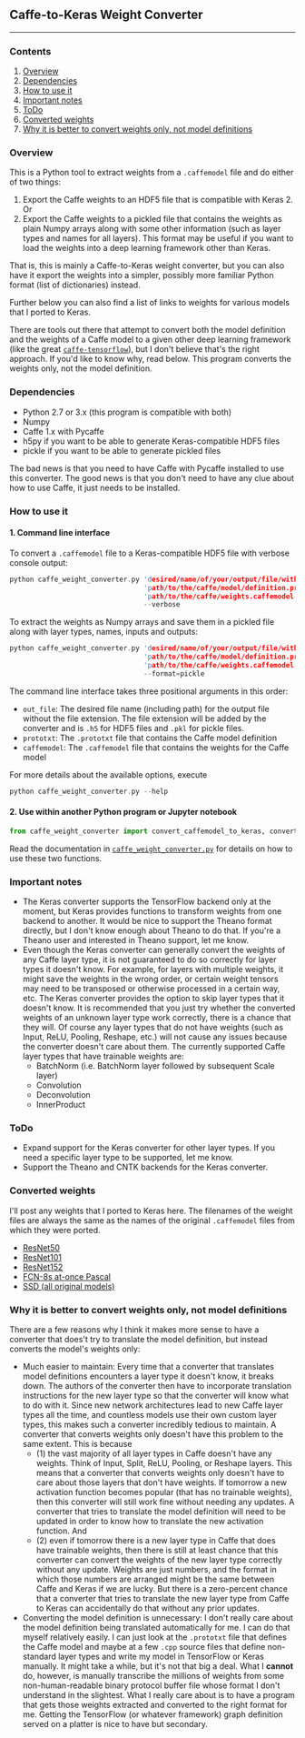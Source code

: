 ## Caffe-to-Keras Weight Converter
---
### Contents

1. [Overview](#overview)
2. [Dependencies](#dependencies)
3. [How to use it](#how-to-use-it)
4. [Important notes](#important-notes)
5. [ToDo](#todo)
6. [Converted weights](#converted-weights)
7. [Why it is better to convert weights only, not model definitions](#why-it-is-better-to-convert-weights-only,-not-model-definitions)

### Overview

This is a Python tool to extract weights from a `.caffemodel` file and do either of two things:
1. Export the Caffe weights to an HDF5 file that is compatible with Keras 2.
Or
2. Export the Caffe weights to a pickled file that contains the weights as plain Numpy arrays along with some other information (such as layer types and names for all layers). This format may be useful if you want to load the weights into a deep learning framework other than Keras.

That is, this is mainly a Caffe-to-Keras weight converter, but you can also have it export the weights into a simpler, possibly more familiar Python format (list of dictionaries) instead.

Further below you can also find a list of links to weights for various models that I ported to Keras.

There are tools out there that attempt to convert both the model definition and the weights of a Caffe model to a given other deep learning framework (like the great [`caffe-tensorflow`](https://github.com/ethereon/caffe-tensorflow)), but I don't believe that's the right approach. If you'd like to know why, read below. This program converts the weights only, not the model definition.

### Dependencies

* Python 2.7 or 3.x (this program is compatible with both)
* Numpy
* Caffe 1.x with Pycaffe
* h5py if you want to be able to generate Keras-compatible HDF5 files
* pickle if you want to be able to generate pickled files

The bad news is that you need to have Caffe with Pycaffe installed to use this converter. The good news is that you don't need to have any clue about how to use Caffe, it just needs to be installed.

### How to use it

#### 1. Command line interface

To convert a `.caffemodel` file to a Keras-compatible HDF5 file with verbose console output:
```c
python caffe_weight_converter.py 'desired/name/of/your/output/file/without/file/extension' \
                                 'path/to/the/caffe/model/definition.prototxt' \
                                 'path/to/the/caffe/weights.caffemodel' \
                                 --verbose
```
To extract the weights as Numpy arrays and save them in a pickled file along with layer types, names, inputs and outputs:
```c
python caffe_weight_converter.py 'desired/name/of/your/output/file/without/file/extension' \
                                 'path/to/the/caffe/model/definition.prototxt' \
                                 'path/to/the/caffe/weights.caffemodel' \
                                 --format=pickle
```
The command line interface takes three positional arguments in this order:
* `out_file`: The desired file name (including path) for the output file without the file extension. The file extension will be added by the converter and is `.h5` for HDF5 files and `.pkl` for pickle files.
* `prototxt`: The `.prototxt` file that contains the Caffe model definition
* `caffemodel`: The `.caffemodel` file that contains the weights for the Caffe model

For more details about the available options, execute
```c
python caffe_weight_converter.py --help
```

#### 2. Use within another Python program or Jupyter notebook

```python
from caffe_weight_converter import convert_caffemodel_to_keras, convert_caffemodel_to_dict
```
Read the documentation in [`caffe_weight_converter.py`](caffe_weight_converter.py) for details on how to use these two functions.

### Important notes

* The Keras converter supports the TensorFlow backend only at the moment, but Keras provides functions to transform weights from one backend to another. It would be nice to support the Theano format directly, but I don't know enough about Theano to do that. If you're a Theano user and interested in Theano support, let me know.
* Even though the Keras converter can generally convert the weights of any Caffe layer type, it is not guaranteed to do so correctly for layer types it doesn't know. For example, for layers with multiple weights, it might save the weights in the wrong order, or certain weight tensors may need to be transposed or otherwise processed in a certain way, etc. The Keras converter provides the option to skip layer types that it doesn't know. It is recommended that you just try whether the converted weights of an unknown layer type work correctly, there is a chance that they will. Of course any layer types that do not have weights (such as Input, ReLU, Pooling, Reshape, etc.) will not cause any issues because the converter doesn't care about them. The currently supported Caffe layer types that have trainable weights are:
  * BatchNorm (i.e. BatchNorm layer followed by subsequent Scale layer)
  * Convolution
  * Deconvolution
  * InnerProduct

### ToDo

* Expand support for the Keras converter for other layer types. If you need a specific layer type to be supported, let me know.
* Support the Theano and CNTK backends for the Keras converter.

### Converted weights

I'll post any weights that I ported to Keras here. The filenames of the weight files are always the same as the names of the original `.caffemodel` files from which they were ported.

* [ResNet50](https://drive.google.com/open?id=1mXP3juk-fBFljindLdU0HXikGGZaQ8zP)
* [ResNet101](https://drive.google.com/open?id=1aGIduyjHqKIE4ZksRAd3OJ_w3-pEmWlA)
* [ResNet152](https://drive.google.com/open?id=19MYQYMJDuWyIf6hUukwwBteLZLijEb_L)
* [FCN-8s at-once Pascal](https://drive.google.com/open?id=1eesyNbscB_3ex_P4StW_PWtTwwFUO_nb)
* [SSD (all original models)](https://github.com/pierluigiferrari/ssd_keras)

### Why it is better to convert weights only, not model definitions

There are a few reasons why I think it makes more sense to have a converter that does't try to translate the model definition, but instead converts the model's weights only:

* Much easier to maintain: Every time that a converter that translates model definitions encounters a layer type it doesn't know, it breaks down. The authors of the converter then have to incorporate translation instructions for the new layer type so that the converter will know what to do with it. Since new network architectures lead to new Caffe layer types all the time, and countless models use their own custom layer types, this makes such a converter incredibly tedious to maintain. A converter that converts weights only doesn't have this problem to the same extent. This is because
  * (1) the vast majority of all layer types in Caffe doesn't have any weights. Think of Input, Split, ReLU, Pooling, or Reshape layers. This means that a converter that converts weights only doesn't have to care about those layers that don't have weights. If tomorrow a new activation function becomes popular (that has no trainable weights), then this converter will still work fine without needing any updates. A converter that tries to translate the model definition will need to be updated in order to know how to translate the new activation function. And
  * (2) even if tomorrow there is a new layer type in Caffe that does have trainable weights, then there is still at least chance that this converter can convert the weights of the new layer type correctly without any update. Weights are just numbers, and the format in which those numbers are arranged might be the same between Caffe and Keras if we are lucky. But there is a zero-percent chance that a converter that tries to translate the new layer type from Caffe to Keras can accidentally do that without any prior updates.
* Converting the model definition is unnecessary: I don't really care about the model definition being translated automatically for me. I can do that myself relatively easily. I can just look at the `.prototxt` file that defines the Caffe model and maybe at a few `.cpp` source files that define non-standard layer types and write my model in TensorFlow or Keras manually. It might take a while, but it's not that big a deal. What I **cannot** do, however, is manually transcribe the millions of weights from some non-human-readable binary protocol buffer file whose format I don't understand in the slightest. What I really care about is to have a program that gets those weights extracted and converted to the right format for me. Getting the TensorFlow (or whatever framework) graph definition served on a platter is nice to have but secondary.

